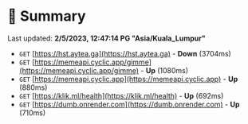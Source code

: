 # 📖 Summary
Last updated: **2/5/2023, 12:47:14 PG "Asia/Kuala_Lumpur"**

- `GET` [https://hst.aytea.ga](https://hst.aytea.ga) - **Down** (3704ms)
- `GET` [https://memeapi.cyclic.app/gimme](https://memeapi.cyclic.app/gimme) - **Up** (1080ms)
- `GET` [https://memeapi.cyclic.app](https://memeapi.cyclic.app) - **Up** (880ms)
- `GET` [https://klik.ml/health](https://klik.ml/health) - **Up** (692ms)
- `GET` [https://dumb.onrender.com](https://dumb.onrender.com) - **Up** (710ms)
